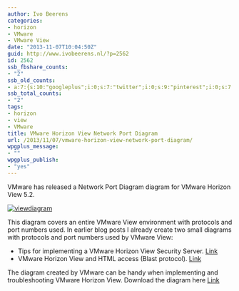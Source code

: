 ```yaml
---
author: Ivo Beerens
categories:
- horizon
- VMware
- VMware View
date: "2013-11-07T10:04:50Z"
guid: http://www.ivobeerens.nl/?p=2562
id: 2562
ssb_fbshare_counts:
- "2"
ssb_old_counts:
- a:7:{s:10:"googleplus";i:0;s:7:"twitter";i:0;s:9:"pinterest";i:0;s:7:"fbshare";i:2;s:8:"linkedin";i:0;s:6:"reddit";i:0;s:6:"tumblr";i:0;}
ssb_total_counts:
- "2"
tags:
- horizon
- view
- VMware
title: VMware Horizon View Network Port Diagram
url: /2013/11/07/vmware-horizon-view-network-port-diagram/
wpgplus_message:
- ""
wpgplus_publish:
- "yes"
---
```


VMware has released a Network Port Diagram diagram for VMware Horizon View 5.2.

[![viewdiagram](http://localhost/wp-content/uploads/2013/11/viewdiagram-150x150.png)](http://localhost/wp-content/uploads/2013/11/viewdiagram.png)

This diagram covers an entire VMware View environment with protocols and port numbers used. In earlier blog posts I already create two small diagrams with protocols and port numbers used by VMware View:

- Tips for implementing a VMware Horizon View Security Server. [Link](http://localhost/2013/03/05/tips-for-implementing-a-vmware-horizon-view-security-server/)
- VMware Horizon View and HTML access (Blast protocol). [Link](http://localhost/2013/03/20/vmware-horizon-view-and-html-access-blast-protocol/)

The diagram created by VMware can be handy when implementing and troubleshooting VMware Horizon View. Download the diagram here [Link](http://kb.vmware.com/selfservice/microsites/search.do?language=en_US&cmd=displayKC&externalId=2061913)
